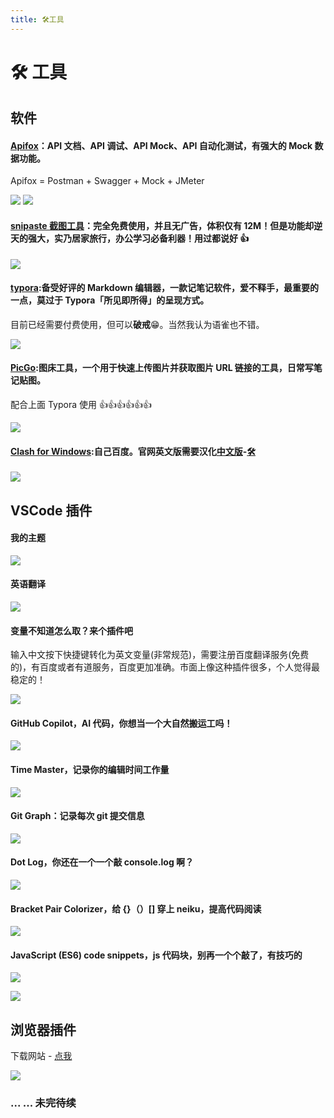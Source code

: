 ```yaml
---
title: 🛠️工具
---
```


# 🛠️ 工具

## 软件

#### [Apifox](https://www.apifox.cn/)：API 文档、API 调试、API Mock、API 自动化测试，有强大的 Mock 数据功能。

Apifox = Postman + Swagger + Mock + JMeter

<img src="https://raw.githubusercontent.com/Kiyan-a/For_picGo/img/202205141523049.png"  />

<img src="https://raw.githubusercontent.com/Kiyan-a/For_picGo/img/202205141524706.png"  />

#### [snipaste 截图工具](https://www.snipaste.com)：完全免费使用，并且无广告，体积仅有 12M！但是功能却逆天的强大，实乃居家旅行，办公学习必备利器！用过都说好 👍

![](https://raw.githubusercontent.com/Kiyan-a/For_picGo/img/202205141530649.png)

#### [typora](https://www.typora.io/):备受好评的 Markdown 编辑器，一款记笔记软件，爱不释手，最重要的一点，莫过于 Typora「所见即所得」的呈现方式。

目前已经需要付费使用，但可以**破戒**😁。当然我认为语雀也不错。

![](https://raw.githubusercontent.com/Kiyan-a/For_picGo/img/202205141543945.png)

#### [PicGo](https://molunerfinn.com/PicGo/):图床工具，一个用于快速上传图片并获取图片 URL 链接的工具，日常写笔记贴图。

配合上面 Typora 使用 👍👍👍👍👍👍

![](https://raw.githubusercontent.com/Kiyan-a/For_picGo/img/202205141533657.png)

#### [Clash for Windows](https://github.com/Dreamacro/clash):自己百度。官网英文版需要汉化[中文版](https://github.com/ender-zhao/Clash-for-Windows_Chinese)-[🛠️](https://mojie.me/#/login)

![](https://raw.githubusercontent.com/Kiyan-a/For_picGo/img/202205141552398.png)

## VSCode 插件

#### 我的主题

![](https://raw.githubusercontent.com/Kiyan-a/For_picGo/img/202205141554538.png)

#### 英语翻译

![](https://raw.githubusercontent.com/Kiyan-a/For_picGo/img/202205141555119.png)

#### 变量不知道怎么取？来个插件吧

输入中文按下快捷键转化为英文变量(非常规范)，需要注册百度翻译服务(免费的)，有百度或者有道服务，百度更加准确。市面上像这种插件很多，个人觉得最稳定的！

![](https://raw.githubusercontent.com/Kiyan-a/For_picGo/img/202205141556517.png)

#### GitHub Copilot，AI 代码，你想当一个大自然搬运工吗！

![](https://raw.githubusercontent.com/Kiyan-a/For_picGo/img/202205141559704.png)

#### Time Master，记录你的编辑时间工作量

![](https://raw.githubusercontent.com/Kiyan-a/For_picGo/img/202205141603415.png)

#### Git Graph：记录每次 git 提交信息

![](https://raw.githubusercontent.com/Kiyan-a/For_picGo/img/202205141604261.png)

#### Dot Log，你还在一个一个敲 console.log 啊？

![](https://raw.githubusercontent.com/Kiyan-a/For_picGo/img/202205141605646.png)

#### Bracket Pair Colorizer，给 {}（）[] 穿上 neiku，提高代码阅读

![](https://raw.githubusercontent.com/Kiyan-a/For_picGo/img/202205141607383.png)

#### JavaScript (ES6) code snippets，js 代码块，别再一个个敲了，有技巧的

![](https://raw.githubusercontent.com/Kiyan-a/For_picGo/img/202205141609332.png)

![](https://raw.githubusercontent.com/Kiyan-a/For_picGo/img/202205141610354.png)

## 浏览器插件

下载网站 - [点我](https://chrome.zzzmh.cn/index#/index)

![](https://raw.githubusercontent.com/Kiyan-a/For_picGo/img/202205141616710.png)

### ... ... 未完待续
